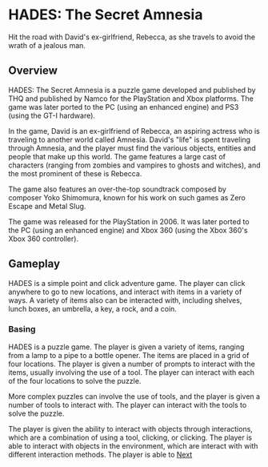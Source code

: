 # HADES: The Secret Amnesia

Hit the road with David's ex-girlfriend, Rebecca, as she travels to avoid the wrath of a jealous man.

## Overview

HADES: The Secret Amnesia is a puzzle game developed and published by THQ and published by Namco for the PlayStation and Xbox platforms. The game was later ported to the PC (using an enhanced engine) and PS3 (using the GT-I hardware).

In the game, David is an ex-girlfriend of Rebecca, an aspiring actress who is traveling to another world called Amnesia. David's "life" is spent traveling through Amnesia, and the player must find the various objects, entities and people that make up this world. The game features a large cast of characters (ranging from zombies and vampires to ghosts and witches), and the most prominent of these is Rebecca.

The game also features an over-the-top soundtrack composed by composer Yoko Shimomura, known for his work on such games as Zero Escape and Metal Slug.

The game was released for the PlayStation in 2006. It was later ported to the PC (using an enhanced engine) and Xbox 360 (using the Xbox 360's Xbox 360 controller).

## Gameplay

HADES is a simple point and click adventure game. The player can click anywhere to go to new locations, and interact with items in a variety of ways. A variety of items also can be interacted with, including shelves, lunch boxes, an umbrella, a key, a rock, and a coin.

### Basing

HADES is a puzzle game. The player is given a variety of items, ranging from a lamp to a pipe to a bottle opener. The items are placed in a grid of four locations. The player is given a number of prompts to interact with the items, usually involving the use of a tool. The player can interact with each of the four locations to solve the puzzle.

More complex puzzles can involve the use of tools, and the player is given a number of tools to interact with. The player can interact with the tools to solve the puzzle.

The player is given the ability to interact with objects through interactions, which are a combination of using a tool, clicking, or clicking. The player is able to interact with objects in the environment, which are interact with with different interaction methods. The player is able to
[Next](217.md)